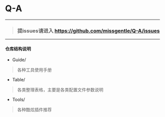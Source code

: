 # Q-A

------------------------

> ### **提issues请进入  https://github.com/missgentle/Q-A/issues**

------------------------

#### 仓库结构说明

* Guide/
> 各种工具使用手册

* Table/
> 各类整理表格，主要是各类配置文件参数说明

* Tools/
> 各种酷炫插件推荐
